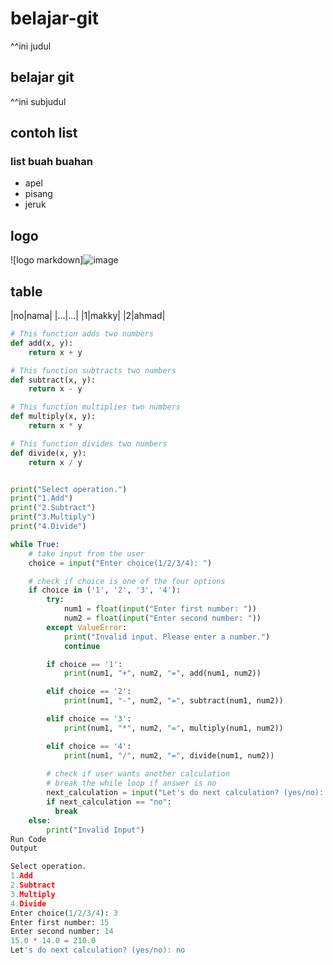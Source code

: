 # belajar-git
^^ini judul
## belajar git
^^ini subjudul
## contoh list
### list buah buahan
- apel
- pisang
- jeruk
## logo
![logo markdown]![image](https://github.com/makkyai/projek-belajar/assets/168884390/8e194440-32fa-4f95-836f-328d763f405c)

## table
|no|nama|
|...|...|
|1|makky|
|2|ahmad|
```python
# This function adds two numbers
def add(x, y):
    return x + y

# This function subtracts two numbers
def subtract(x, y):
    return x - y

# This function multiplies two numbers
def multiply(x, y):
    return x * y

# This function divides two numbers
def divide(x, y):
    return x / y


print("Select operation.")
print("1.Add")
print("2.Subtract")
print("3.Multiply")
print("4.Divide")

while True:
    # take input from the user
    choice = input("Enter choice(1/2/3/4): ")

    # check if choice is one of the four options
    if choice in ('1', '2', '3', '4'):
        try:
            num1 = float(input("Enter first number: "))
            num2 = float(input("Enter second number: "))
        except ValueError:
            print("Invalid input. Please enter a number.")
            continue

        if choice == '1':
            print(num1, "+", num2, "=", add(num1, num2))

        elif choice == '2':
            print(num1, "-", num2, "=", subtract(num1, num2))

        elif choice == '3':
            print(num1, "*", num2, "=", multiply(num1, num2))

        elif choice == '4':
            print(num1, "/", num2, "=", divide(num1, num2))
        
        # check if user wants another calculation
        # break the while loop if answer is no
        next_calculation = input("Let's do next calculation? (yes/no): ")
        if next_calculation == "no":
          break
    else:
        print("Invalid Input")
Run Code
Output

Select operation.
1.Add
2.Subtract
3.Multiply
4.Divide
Enter choice(1/2/3/4): 3
Enter first number: 15
Enter second number: 14
15.0 * 14.0 = 210.0
Let's do next calculation? (yes/no): no
